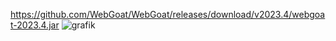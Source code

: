 https://github.com/WebGoat/WebGoat/releases/download/v2023.4/webgoat-2023.4.jar
![grafik](https://github.com/danielginfinland/InformationSecurityCourse/assets/156656492/f02f825d-76b6-4bc8-ad7b-a06dd02cd104)
